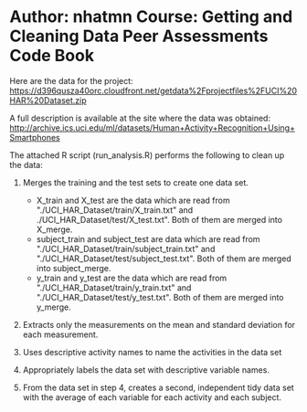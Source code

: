 Author: nhatmn
Course: Getting and Cleaning Data
Peer Assessments Code Book
========================

Here are the data for the project:
https://d396qusza40orc.cloudfront.net/getdata%2Fprojectfiles%2FUCI%20HAR%20Dataset.zip

A full description is available at the site where the data was obtained:
http://archive.ics.uci.edu/ml/datasets/Human+Activity+Recognition+Using+Smartphones 

The attached R script (run_analysis.R) performs the following to clean up the data:
1. Merges the training and the test sets to create one data set.
    + X_train and X_test are the data which are read from "./UCI_HAR_Dataset/train/X_train.txt" and ./UCI_HAR_Dataset/test/X_test.txt". Both of them are merged into X_merge.
    + subject_train and subject_test are data which are read from "./UCI_HAR_Dataset/train/subject_train.txt" and "./UCI_HAR_Dataset/test/subject_test.txt". Both of them are merged into subject_merge.
    + y_train and y_test are the data which are read from "./UCI_HAR_Dataset/train/y_train.txt" and "./UCI_HAR_Dataset/test/y_test.txt". Both of them are merged into y_merge.

2. Extracts only the measurements on the mean and standard deviation for each measurement. 
3. Uses descriptive activity names to name the activities in the data set
4. Appropriately labels the data set with descriptive variable names. 
5. From the data set in step 4, creates a second, independent tidy data set with the average of each variable for each activity and each subject.
